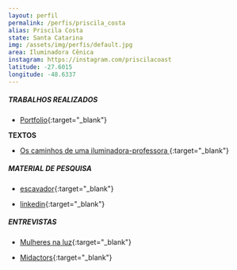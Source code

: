 ```yaml
---
layout: perfil
permalink: /perfis/priscila_costa
alias: Priscila Costa
state: Santa Catarina
img: /assets/img/perfis/default.jpg
area: Iluminadora Cênica
instagram: https://instagram.com/priscilacoast
latitude: -27.6015
longitude: -48.6337
---
```


##### **TRABALHOS REALIZADOS**

- [Portfolio](https://instagram.com/priscilacosta_lumiere){:target="_blank"}

**TEXTOS**

- [Os caminhos de uma iluminadora-professora ](https://www.revistas.udesc.br/index.php/urdimento/article/view/1414573101372020423){:target="_blank"}

##### **MATERIAL DE PESQUISA**

- [escavador](https://www.escavador.com/sobre/5299777/priscila-da-costa){:target="_blank"}

- [linkedin](https://www.spescoladeteatro.org.br/wp-content/uploads/2018/05/dossie-urdimento-a-luz-em-cena-encontro-catarinense-de-iluminacao-cenica.pdf){:target="_blank"}

##### **ENTREVISTAS**

- [Mulheres na luz](https://ne-np.facebook.com/mulheresnaluz/videos/570158707019799/){:target="_blank"}

- [Midactors](https://www.youtube.com/watch?v=7gnOoAslsqE){:target="_blank"}